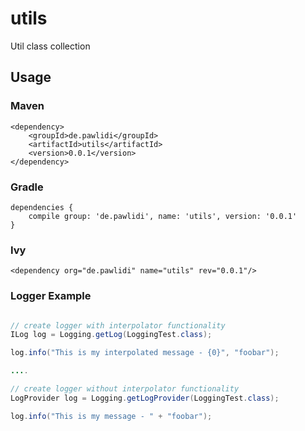# utils
Util class collection

## Usage ##

### Maven ###
```
<dependency>
    <groupId>de.pawlidi</groupId>
    <artifactId>utils</artifactId>
    <version>0.0.1</version>
</dependency>
```

### Gradle ###
```
dependencies {
    compile group: 'de.pawlidi', name: 'utils', version: '0.0.1'
}
```

### Ivy ###
```
<dependency org="de.pawlidi" name="utils" rev="0.0.1"/>
```

### Logger Example ###
```java

// create logger with interpolator functionality
ILog log = Logging.getLog(LoggingTest.class);

log.info("This is my interpolated message - {0}", "foobar");

....

// create logger without interpolator functionality
LogProvider log = Logging.getLogProvider(LoggingTest.class);

log.info("This is my message - " + "foobar");
```